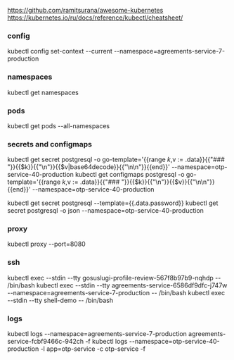
https://github.com/ramitsurana/awesome-kubernetes
https://kubernetes.io/ru/docs/reference/kubectl/cheatsheet/


### config

kubectl config set-context --current --namespace=agreements-service-7-production

### namespaces

kubectl get namespaces


### pods

kubectl get pods --all-namespaces 



### secrets and configmaps

kubectl get secret postgresql -o go-template='{{range $k,$v := .data}}{{"### "}}{{$k}}{{"\n"}}{{$v|base64decode}}{{"\n\n"}}{{end}}' --namespace=otp-service-40-production
kubectl get configmaps postgresql -o go-template='{{range $k,$v := .data}}{{"### "}}{{$k}}{{"\n"}}{{$v}}{{"\n\n"}}{{end}}' --namespace=otp-service-40-production


kubectl get secret postgresql --template={{.data.password}}
kubectl get secret postgresql -o json --namespace=otp-service-40-production


### proxy
kubectl proxy --port=8080


### ssh
kubectl exec --stdin --tty gosuslugi-profile-review-567f8b97b9-nqhdp -- /bin/bash
kubectl exec --stdin --tty agreements-service-6586df9dfc-j747w --namespace=agreements-service-7-production -- /bin/bash
kubectl exec --stdin --tty shell-demo -- /bin/bash


### logs

kubectl logs --namespace=agreements-service-7-production agreements-service-fcbf9466c-942ch -f
kubectl logs --namespace=otp-service-40-production  -l app=otp-service -c otp-service -f
